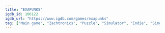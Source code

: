 ```yaml
---
title: "EXAPUNKS"
igdb_id: 106122
igdb_url: "https://www.igdb.com/games/exapunks"
tag: ["Main game", "Zachtronics", "Puzzle", "Simulator", "Indie", "Single player", "Bird view / Isometric", "Science fiction"]
---
```

